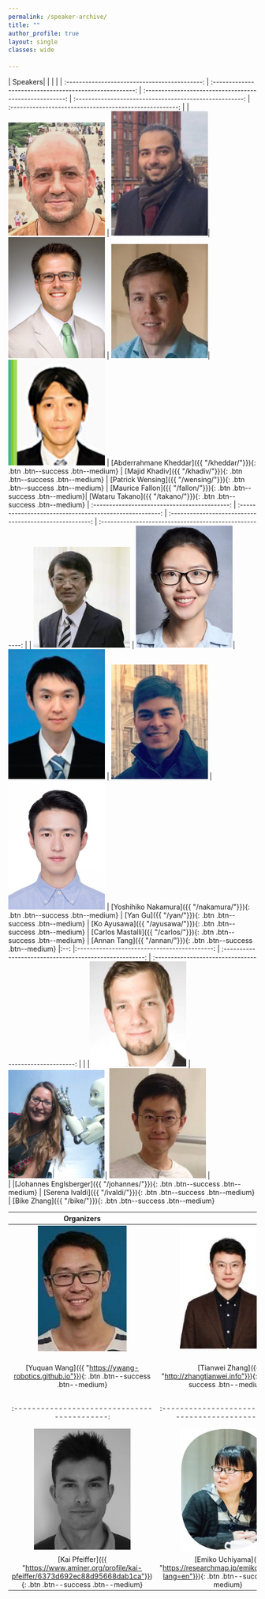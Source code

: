 ```yaml
---
permalink: /speaker-archive/
title: ""
author_profile: true 
layout: single 
classes: wide

---
```


| Speakers| | | | 
| :-------------------------------------------: | :-----------------------------------------------------: | :-----------------------------------------------------: | :-----------------------------------------------------: | :-----------------------------------------------------: |
| <img src="/docs/assets/images/speakers/abder.jpg" alt="drawing" width="196"/> |  <img src="/docs/assets/images/speakers/khadiv.jpg" alt="drawing"  width="196"/>| <img src="/docs/assets/images/speakers/patrick.jpg" alt="drawing" width="196"/> | <img src="/docs/assets/images/speakers/fallon.jpg" alt="drawing" width="196"/>|  <img src="/docs/assets/images/speakers/takano.jpg" alt="drawing" width="196"/> |
[Abderrahmane Kheddar]({{ "/kheddar/"}}){: .btn .btn--success .btn--medium} |  [Majid Khadiv]({{ "/khadiv/"}}){: .btn .btn--success .btn--medium}  | [Patrick Wensing]({{ "/wensing/"}}){: .btn .btn--success .btn--medium} | [Maurice Fallon]({{ "/fallon/"}}){: .btn .btn--success .btn--medium}| [Wataru Takano]({{ "/takano/"}}){: .btn .btn--success .btn--medium}
| :-------------------------------------------: | :-----------------------------------------------------: | :-----------------------------------------------------: | :-----------------------------------------------------: |
| <img src="/docs/assets/images/speakers/nakamura.jpg" alt="drawing" width="196"/> |  <img src="/docs/assets/images/organizers/yan.png" alt="drawing"  width="196"/>| <img src="/docs/assets/images/speakers/ayusawa.jpg" alt="drawing" width="196"/> |  <img src="/docs/assets/images/speakers/carlos.png" alt="drawing" width="196"/> |  <img src="/docs/assets/images/speakers/annan.jpg" alt="drawing" width="196"/> |
[Yoshihiko Nakamura]({{ "/nakamura/"}}){: .btn .btn--success .btn--medium} |  [Yan Gu]({{ "/yan/"}}){: .btn .btn--success .btn--medium}  | [Ko Ayusawa]({{ "/ayusawa/"}}){: .btn .btn--success .btn--medium} | [Carlos Mastalli]({{ "/carlos/"}}){: .btn .btn--success .btn--medium} |  [Annan Tang]({{ "/annan/"}}){: .btn .btn--success .btn--medium}
|:--: |:-------------------------------------------: | :-----------------------------------------------------: | :-----------------------------------------------------: | 
| |<img src="/docs/assets/images/speakers/johannes.jpg" alt="drawing" width="196"/> |  <img src="/docs/assets/images/speakers/ivaldi.png" alt="drawing"  width="196"/>| <img src="/docs/assets/images/speakers/bike.jpeg" alt="drawing" width="196"/> |  
| |[Johannes Englsberger]({{ "/johannes/"}}){: .btn .btn--success .btn--medium} |  [Serena Ivaldi]({{ "/ivaldi/"}}){: .btn .btn--success .btn--medium}  | [Bike Zhang]({{ "/bike/"}}){: .btn .btn--success .btn--medium} 

| Organizers | | | | 
| :-------------------------------------------: | :-----------------------------------------------------: | :-----------------------------------------------------: | :-----------------------------------------------------: |
| <img src="/docs/assets/images/organizers/yuquan.jpg" alt="drawing" width="180"/> |  <img src="/docs/assets/images/organizers/tianwei.jpeg" alt="drawing"  width="196"/>| <img src="/docs/assets/images/organizers/demircan.jpg" alt="drawing" width="196"/> |  <img src="/docs/assets/images/organizers/xin.jpg" alt="drawing" width="196"/> |
[Yuquan Wang]({{ "https://ywang-robotics.github.io"}}){: .btn .btn--success .btn--medium} |  [Tianwei Zhang]({{ "http://zhangtianwei.info"}}){: .btn .btn--success .btn--medium}  | [Emel Demircan]({{ "https://www.csulb.edu/college-of-engineering/dr-emel-demircan"}}){: .btn .btn--success .btn--medium} | [Xin Wang]({{ "https://scholar.google.com/citations?user=ZB-KFD4AAAAJ&hl=en"}}){: .btn .btn--success .btn--medium}
| :-------------------------------------------: | :-----------------------------------------------------: | :-----------------------------------------------------: | :-----------------------------------------------------: |
| <img src="/docs/assets/images/organizers/kai.jpg" alt="drawing" width="196"/> |  <img src="/docs/assets/images/organizers/uchiyama.jpg" alt="drawing"  width="196"/>| <img src="/docs/assets/images/speakers/venture.jpg" alt="drawing" width="196"/> |  <img src="/docs/assets/images/organizers/yan.png" alt="drawing" width="196"/> |
[Kai Pfeiffer]({{ "https://www.aminer.org/profile/kai-pfeiffer/6373d692ec88d95668dab1ca"}}){: .btn .btn--success .btn--medium} |  [Emiko Uchiyama]({{ "https://researchmap.jp/emiko_uchiyama?lang=en"}}){: .btn .btn--success .btn--medium}  | [Emel Demircan]({{ "http://www.gvlab.jp/gv/"}}){: .btn .btn--success .btn--medium} | [Yan Gu]({{ "https://engineering.purdue.edu/ME/People/ptProfile?resource_id=273141"}}){: .btn .btn--success .btn--medium}



